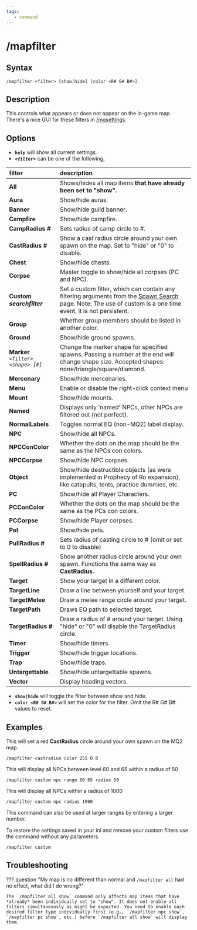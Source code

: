 ```yaml
---
tags:
   - command
---
```

# /mapfilter

## Syntax
<!--cmd-syntax-start-->
```eqcommand
/mapfilter <filter> [show|hide] [color <R# G# B#>] 
```
<!--cmd-syntax-end-->

## Description
<!--cmd-desc-start-->
This controls what appears or does not appear on the in-game map. There's a nice GUI for these filters in [/mqsettings](../../../reference/commands/mqsettings.md).
<!--cmd-desc-end-->
## Options

* **`help`** will show all current settings.
* _**`<filter>`**_ can be one of the following,

| filter | description |
| :--- | :--- |
| **All** | Shows/hides all map items **that have already been set to "show".** |
| **Aura** | Show/hide auras. |
| **Banner** | Show/hide guild banner. |
| **Campfire** | Show/hide campfire. |
| **CampRadius #** | Sets radius of camp circle to #.
| **CastRadius #** | Show a cast radius circle around your own spawn on the map. Set to "hide" or "0" to disable. |
| **Chest** | Show/hide chests. |
| **Corpse** | Master toggle to show/hide all corpses (PC and NPC). |
| **Custom** _**searchfilter**_ | Set a custom filter, which can contain any filtering arguments from the [Spawn Search](../../../reference/general/spawn-search.md) page. Note: The use of custom is a one time event, it is not persistent. |
| **Group** | Whether group members should be listed in another color. |
| **Ground** | Show/hide ground spawns. |
| **Marker** _`<filter> <shape> [#]`_ | Change the marker shape for specified spawns. Passing a number at the end will change shape size. Accepted shapes: none/triangle/square/diamond. |
| **Mercenary** | Show/hide mercenaries. |
| **Menu** | Enable or disable the right-click context menu |
| **Mount** | Show/hide mounts. |
| **Named** | Displays only 'named' NPCs, other NPCs are filtered out (not perfect). |
| **NormalLabels** | Toggles normal EQ (non-MQ2) label display. |
| **NPC** | Show/hide all NPCs. |
| **NPCConColor** | Whether the dots on the map should be the same as the NPCs con colors. |
| **NPCCorpse** | Show/hide NPC corpses. |
| **Object** | Show/hide destructible objects (as were implemented in Prophecy of Ro expansion), like catapults, tents, practice dummies, etc. |
| **PC** | Show/hide all Player Characters. |
| **PCConColor** | Whether the dots on the map should be the same as the PCs con colors. |
| **PCCorpse** | Show/hide Player corpses. |
| **Pet** | Show/hide pets. |
| **PullRadius #** | Sets radius of casting circle to # (omit or set to 0 to disable) |
| **SpellRadius #** | Show another radius circle around your own spawn. Functions the same way as **CastRadius**. |
| **Target** | Show your target in a different color. |
| **TargetLine** | Draw a line between yourself and your target. |
| **TargetMelee** | Draw a melee range circle around your target. |
| **TargetPath** | Draws EQ path to selected target. |
| **TargetRadius #** | Draw a radius of # around your target. Using "hide" or "0" will disable the TargetRadius circle. |
| **Timer** | Show/hide timers. |
| **Trigger** | Show/hide trigger locations. |
| **Trap** | Show/hide traps. |
| **Untargettable** | Show/hide untargettable spawns. |
| **Vector** | Display heading vectors. |

* **`show|hide`** will toggle the filter between show and hide.
* **`color <R# G# B#>`** will set the color for the filter. Omit the R# G# B# values to reset.

## Examples

This will set a red **CastRadius** circle around your own spawn on the MQ2 map.

`/mapfilter castradius color 255 0 0`

This will display all NPCs between level 60 and 65 within a radius of 50

`/mapfilter custom npc range 60 65 radius 50`

This will display all NPCs within a radius of 1000

`/mapfilter custom npc radius 1000`

This command can also be used at larger ranges by entering a larger number.

To restore the settings saved in your ini and remove your custom filters use the command without any parameters.

`/mapfilter custom`

## Troubleshooting

??? question "My map is no different than normal and `/mapfilter all` had no effect, what did I do wrong?"

    The `/mapfilter all show` command only affects map items that have *already* been individually set to "show". It does not enable all filters simultaneously as might be expected. You need to enable each desired filter type individually first (e.g., `/mapfilter npc show`, `/mapfilter pc show`, etc.) before `/mapfilter all show` will display them.
